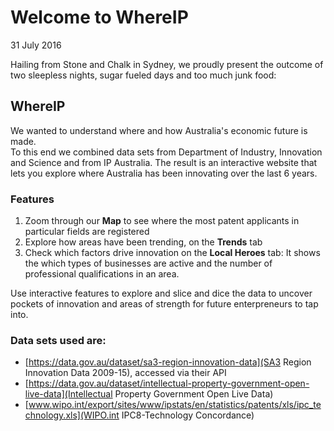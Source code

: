 # Welcome to WhereIP
31 July 2016  


Hailing from Stone and Chalk in Sydney, we proudly present the outcome of two sleepless nights, sugar fueled days and too much junk food: 

## WhereIP

We wanted to understand where and how Australia's economic future is made.  
To this end we combined data sets from Department of Industry, Innovation and Science and from IP Australia. The result is an interactive website that lets you explore where Australia has been innovating over the last 6 years.

### Features
1. Zoom through our **Map** to see where the most patent applicants in particular fields are registered
2. Explore how areas have been trending, on the **Trends** tab
3. Check which factors drive innovation on the **Local Heroes** tab: It shows the which types of businesses are active and the number of professional qualifications in an area.

Use interactive features to explore and slice and dice the data to uncover pockets of innovation and areas of strength for future enterpreneurs to tap into. 


### Data sets used are: 

* [https://data.gov.au/dataset/sa3-region-innovation-data](SA3 Region Innovation Data 2009-15), accessed via their API
* [https://data.gov.au/dataset/intellectual-property-government-open-live-data](Intellectual Property Government Open Live Data)
* [www.wipo.int/export/sites/www/ipstats/en/statistics/patents/xls/ipc_technology.xls](WIPO.int IPC8-Technology Concordance)

